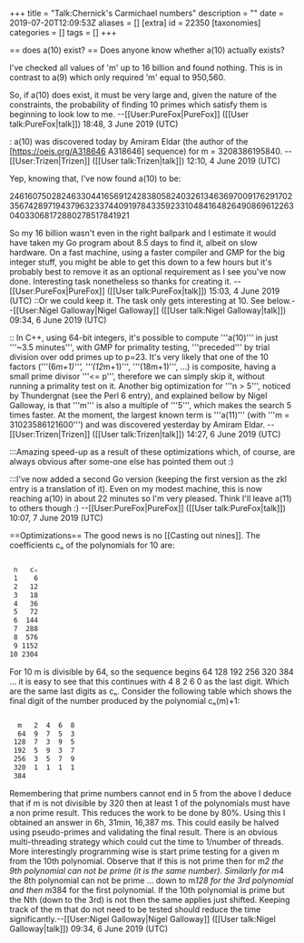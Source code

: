 +++
title = "Talk:Chernick's Carmichael numbers"
description = ""
date = 2019-07-20T12:09:53Z
aliases = []
[extra]
id = 22350
[taxonomies]
categories = []
tags = []
+++

== does a(10) exist? ==
Does anyone know whether a(10) actually exists?

I've checked all values of 'm' up to 16 billion and found nothing. This is in contrast to a(9) which only required 'm' equal to 950,560. 

So, if a(10) does exist, it must be very large and, given the nature of the constraints, the probability of finding 10 primes which satisfy them is beginning to look low to me. --[[User:PureFox|PureFox]] ([[User talk:PureFox|talk]]) 18:48, 3 June 2019 (UTC)

: a(10) was discovered today by Amiram Eldar (the author of the [https://oeis.org/A318646 A318646] sequence) for m = 3208386195840. -- [[User:Trizen|Trizen]] ([[User talk:Trizen|talk]]) 12:10, 4 June 2019 (UTC)

Yep, knowing that, I've now found a(10) to be:

24616075028246330441656912428380582403261346369700917629170235674289719437963233744091978433592331048416482649086961226304033068172880278517841921

So my 16 billion wasn't even in the right ballpark and I estimate it would have taken my Go program about 8.5 days to find it, albeit on slow hardware. On a fast machine, using a faster compiler and GMP for the big integer stuff, you might be able to get this down to a few hours but it's probably best to remove it as an optional requirement as I see you've now done. Interesting task nonetheless so thanks for creating it. --[[User:PureFox|PureFox]] ([[User talk:PureFox|talk]]) 15:03, 4 June 2019 (UTC)
::Or we could keep it. The task only gets interesting at 10. See below.--[[User:Nigel Galloway|Nigel Galloway]] ([[User talk:Nigel Galloway|talk]]) 09:34, 6 June 2019 (UTC)

:: In C++, using 64-bit integers, it's possible to compute '''a(10)''' in just '''~3.5 minutes''', with GMP for primality testing, '''preceded''' by trial division over odd primes up to p=23. It's very likely that one of the 10 factors ('''(6*m+1)''', '''(12*m+1)''', '''(18m+1)''', ...) is composite, having a small prime divisor '''<= p''', therefore we can simply skip it, without running a primality test on it. Another big optimization for '''n > 5''', noticed by Thundergnat (see the Perl 6 entry), and explained bellow by Nigel Galloway, is that '''m''' is also a multiple of '''5''', which makes the search 5 times faster. At the moment, the largest known term is '''a(11)''' (with '''m = 31023586121600''') and was discovered yesterday by Amiram Eldar. -- [[User:Trizen|Trizen]] ([[User talk:Trizen|talk]]) 14:27, 6 June 2019 (UTC)

:::Amazing speed-up as a result of these optimizations which, of course, are always obvious after some-one else has pointed them out :)

:::I've now added a second Go version (keeping the first version as the zkl entry is a translation of it). Even on my modest machine, this is now reaching a(10) in about 22 minutes so I'm very pleased. Think I'll leave a(11) to others though :) --[[User:PureFox|PureFox]] ([[User talk:PureFox|talk]]) 10:07, 7 June 2019 (UTC)

==Optimizations==
The good news is no [[Casting out nines]]. The coefficients cₙ of the polynomials for 10 are:

```txt

 n   cₙ
 1    6
 2   12
 3   18
 4   36
 5   72
 6  144
 7  288
 8  576
 9 1152
10 2304

```
  
For 10 m is divisible by 64, so the sequence begins  64 128 192 256 320 384 ... it is easy to see that this continues with 4 8 2 6 0 as the last digit. Which are the same last digits as cₙ. Consider the following table which shows the final digit of the number produced by the polynomial cₙ(m)+1:

```txt

  m   2  4  6  8
  64  9  7  5  3
 128  7  3  9  5
 192  5  9  3  7
 256  3  5  7  9
 320  1  1  1  1
 384

```

Remembering that prime numbers cannot end in 5 from the above I deduce that if m is not divisible by 320 then at least 1 of the polynomials must have a non prime result. This reduces the work to be done by 80%. Using this I obtained an answer in 6h, 31min, 16,387 ms. This could easily be halved using pseudo-primes and validating the final result. There is an obvious multi-threading strategy which could cut the time to 1/number of threads. More interestingly programming wise is start prime testing for a given m from the 10th polynomial. Observe that if this is not prime then for m*2 the 9th polynomial can not be prime (it is the same number). Similarly for m*4 the 8th polynomial can not be prime ... down to m*128 for the 3rd polynomial and then m*384 for the first polynomial. If the 10th polynomial is prime but the Nth (down to the 3rd) is not then the same applies just shifted. Keeping track of the m that do not need to be tested should reduce the time significantly.--[[User:Nigel Galloway|Nigel Galloway]] ([[User talk:Nigel Galloway|talk]]) 09:34, 6 June 2019 (UTC)
